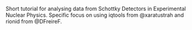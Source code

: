 Short tutorial for analysing data from Schottky Detectors in Experimental Nuclear Physics. Specific focus on using iqtools from @xaratustrah and rionid from @DFreireF.
